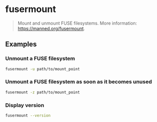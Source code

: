 # fusermount

> Mount and unmount FUSE filesystems. More information: <https://manned.org/fusermount>.

## Examples

### Unmount a FUSE filesystem

```bash
fusermount -u path/to/mount_point
```

### Unmount a FUSE filesystem as soon as it becomes unused

```bash
fusermount -z path/to/mount_point
```

### Display version

```bash
fusermount --version
```
